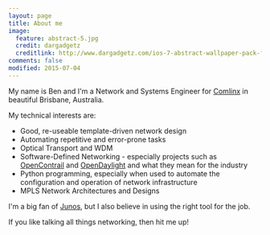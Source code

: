```yaml
---
layout: page
title: About me
image:
  feature: abstract-5.jpg
  credit: dargadgetz
  creditlink: http://www.dargadgetz.com/ios-7-abstract-wallpaper-pack-for-iphone-5-and-ipod-touch-retina/
comments: false
modified: 2015-07-04
---
```


My name is Ben and I'm a Network and Systems Engineer for [Comlinx](http://www.comlinx.com.au) in beautiful Brisbane, Australia.

My technical interests are:

 * Good, re-useable template-driven network design
 * Automating repetitive and error-prone tasks
 * Optical Transport and WDM
 * Software-Defined Networking - especially projects such as [OpenContrail](http://www.operncontrail.org) and [OpenDaylight](http://www.opendaylight.org) and what they mean for the industry
 * Python programming, especially when used to automate the configuration and operation of network infrastructure
 * MPLS Network Architectures and Designs

I'm a big fan of [Junos](https://www.juniper.net/us/en/products-services/nos/junos/), but I also believe in using the right tool for the job. 

If you like talking all things networking, then hit me up!